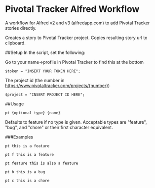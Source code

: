 Pivotal Tracker Alfred Workflow
===============================

A workflow for Alfred v2 and v3 (alfredapp.com) to add Pivotal Tracker stories directly.

Creates a story to Pivotal Tracker project. Copies resulting story url to clipboard.

##Setup
In the script, set the following:

Go to your name->profile in Pivotal Tracker to find this at the bottom

    $token = "INSERT YOUR TOKEN HERE";

The project id (the number in https://www.pivotaltracker.com/projects/{number})

    $project = "INSERT PROJECT ID HERE";


##Usage

    pt {optional type} {name}
    
Defaults to feature if no type is given. Acceptable types are "feature", "bug", and "chore" or their first character equivalent.

###Examples

    pt this is a feature
    
    pt f this is a feature
    
    pt feature this is also a feature
    
    pt b this is a bug

    pt c this is a chore
